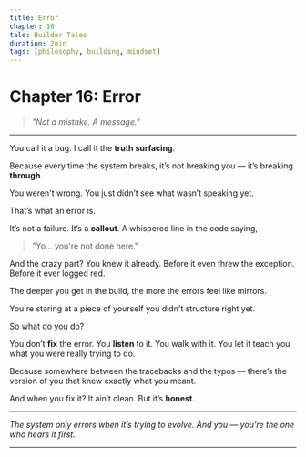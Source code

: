 ```yaml
---
title: Error
chapter: 16
tale: Builder Tales
duration: 2min
tags: [philosophy, building, mindset]
---
```


# Chapter 16: Error

> *"Not a mistake. A message."*

---

You call it a bug.
I call it the **truth surfacing**.

Because every time the system breaks,
it’s not breaking you —
it’s breaking **through**.

You weren't wrong.
You just didn’t see what wasn’t speaking yet.

That’s what an error is.

It’s not a failure.
It’s a **callout**.
A whispered line in the code saying,
> "Yo… you're not done here."

And the crazy part?
You knew it already.
Before it even threw the exception.
Before it ever logged red.

The deeper you get in the build,
the more the errors feel like mirrors.

You're staring at a piece of yourself
you didn't structure right yet.

So what do you do?

You don’t **fix** the error.
You **listen** to it.
You walk with it.
You let it teach you what you were really trying to do.

Because somewhere between the tracebacks and the typos —
there’s the version of you that knew exactly what you meant.

And when you fix it?
It ain’t clean.
But it’s **honest**.

---

*The system only errors when it’s trying to evolve.
And you — you’re the one who hears it first.*

---

